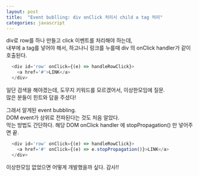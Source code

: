 ```yaml
---
layout: post
title:  "Event bublling: div onClick 처리시 child a tag 처리"
categories: javascript
---
```


div로 row를 하나 만들고 click 이벤트를 처리해야 하는데,   
내부에 a tag를 넣어야 해서, 하고나니 링크를 누를때 div 의 onClick handler가 같이 호출된다.
```javascript
  <div id='row' onClick={(e) => handleRowClick}>
    <a href='#'>LINK</a>
  </div>
```

일단 검색을 해야겠는데, 도무지 키워드를 모르겠어서, 이상한모임에 질문.   
많은 분들이 힌트와 답을 주셨다!  

그래서 알게된 event bubbling.  
DOM event가 상위로 전파된다는 것도 처음 알았다.  
막는 방법도 간단하다. 해당 DOM onClick handler 에 stopPropagation() 만 넣어주면 끝.
```javascript
  <div id='row' onClick={(e) => handleRowClick}>
    <a href='#' onClick={(e) => e.stopPropagation()}>LINK</a>
  </div>
```

이상한모임 없었으면 어떻게 개발했을까 싶다. 감사!!
